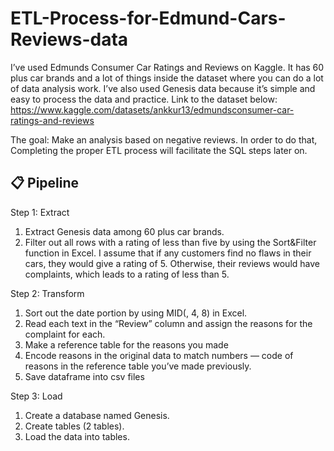 # ETL-Process-for-Edmund-Cars-Reviews-data

I’ve used Edmunds Consumer Car Ratings and Reviews on Kaggle.
It has 60 plus car brands and a lot of things inside the dataset where you can do a lot of data analysis work.
I’ve also used Genesis data because it’s simple and easy to process the data and practice.
Link to the dataset below:
https://www.kaggle.com/datasets/ankkur13/edmundsconsumer-car-ratings-and-reviews

The goal: Make an analysis based on negative reviews. In order to do that, Completing the proper ETL process will facilitate the SQL steps later on.


## 📋 Pipeline

Step 1: Extract
1. Extract Genesis data among 60 plus car brands.
2. Filter out all rows with a rating of less than five by using the Sort&Filter function in Excel. I assume that if any customers find no flaws in their cars, they would give a rating of 5. Otherwise, their reviews would have complaints, which leads to a rating of less than 5.

Step 2: Transform

1. Sort out the date portion by using MID(, 4, 8) in Excel.
2. Read each text in the “Review” column and assign the reasons for the complaint for each.
3. Make a reference table for the reasons you made
4. Encode reasons in the original data to match numbers — code of reasons in the reference table you’ve made previously.
5. Save dataframe into csv files

Step 3: Load
1. Create a database named Genesis.
2. Create tables (2 tables).
3. Load the data into tables.
